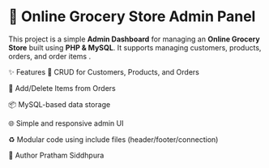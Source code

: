 # 🛒 Online Grocery Store Admin Panel

This project is a simple **Admin Dashboard** for managing an **Online Grocery Store** built using **PHP & MySQL**. It supports managing customers, products, orders, and order items .

✨ Features
🔐 CRUD for Customers, Products, and Orders

🧾 Add/Delete Items from Orders

📦 MySQL-based data storage

🌐 Simple and responsive admin UI

♻️ Modular code using include files (header/footer/connection)

👤 Author
Pratham Siddhpura 
